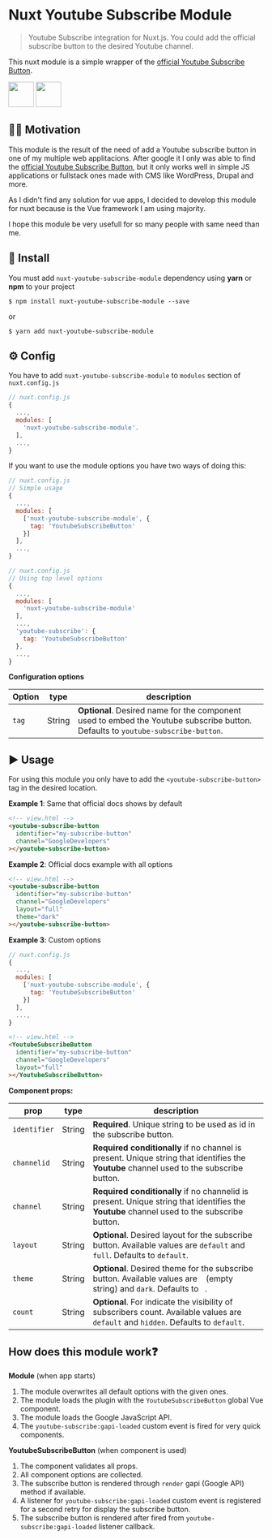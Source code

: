 # Nuxt Youtube Subscribe Module
> Youtube Subscribe integration for Nuxt.js. You could add the official subscribe button to the desired Youtube channel.

This nuxt module is a simple wrapper of the [official Youtube Subscribe Button](https://developers.google.com/youtube/subscribe).

<p float="left">
  <img src="https://nuxtjs.org/design-kit/colored-logo.svg" witdh="50" height="50">
  <img src="https://i.pinimg.com/originals/de/1c/91/de1c91788be0d791135736995109272a.png" witdh="50" height="50">
 </p>

## ✍🏻 Motivation

This module is the result of the need of add a Youtube subscribe button in one of my multiple web applitacions. After google it I only was able to find the [official Youtube Subscribe Button](https://developers.google.com/youtube/subscribe), but it only works well in simple JS applications or fullstack ones made with CMS like WordPress, Drupal and more.

As I didn't find any solution for vue apps, I decided to develop this module for nuxt because is the Vue framework I am using majority.

I hope this module be very usefull for so many people with same need than me.

## 🧱 Install

You must add `nuxt-youtube-subscribe-module` dependency using **yarn** or **npm** to your project

```
$ npm install nuxt-youtube-subscribe-module --save
```

or

```
$ yarn add nuxt-youtube-subscribe-module
```

## ⚙️ Config

You have to add `nuxt-youtube-subscribe-module` to `modules` section of `nuxt.config.js`

```js
// nuxt.config.js
{
  ...,
  modules: [
    'nuxt-youtube-subscribe-module'.
  ],
  ...,
}
```

If you want to use the module options you have two ways of doing this:

```js
// nuxt.config.js
// Simple usage
{
  ...,
  modules: [
    ['nuxt-youtube-subscribe-module', {
      tag: 'YoutubeSubscribeButton'
    }]
  ],
  ...,
}
```

```js
// nuxt.config.js
// Using top level options
{
  ...,
  modules: [
    'nuxt-youtube-subscribe-module'
  ],
  ...,
  'youtube-subscribe': {
    tag: 'YoutubeSubscribeButton'
  },
  ...,
}
```

**Configuration options**

| Option | type |  description
| -------- | ---- | -----------
| `tag` | String | **Optional**. Desired name for the component used to embed the Youtube subscribe button. Defaults to `youtube-subscribe-button`.

## ▶️ Usage

For using this module you only have to add the `<youtube-subscribe-button>` tag in the desired location.

**Example 1**: Same that official docs shows by default

```html
<!-- view.html -->
<youtube-subscribe-button
  identifier="my-subscribe-button"
  channel="GoogleDevelopers"
></youtube-subscribe-button>
```

**Example 2**: Official docs example with all options

```html
<!-- view.html -->
<youtube-subscribe-button
  identifier="my-subscribe-button"
  channel="GoogleDevelopers"
  layout="full"
  theme="dark"
></youtube-subscribe-button>
```

**Example 3**: Custom options

```js
// nuxt.config.js
{
  ...,
  modules: [
    ['nuxt-youtube-subscribe-module', {
      tag: 'YoutubeSubscribeButton'
    }]
  ],
  ...,
}
```

```html
<!-- view.html -->
<YoutubeSubscribeButton
  identifier="my-subscribe-button"
  channel="GoogleDevelopers"
  layout="full"
></YoutubeSubscribeButton>
```

**Component props:**

| prop | type | description
| ---- | ---- | -----------
| `identifier` | String | **Required**. Unique string to be used as id in the subscribe button.
| `channelid` | String | **Required conditionally** if no channel is present. Unique string that identifies the **Youtube** channel used to the subscribe button.
| `channel` | String | **Required conditionally** if no channelid is present. Unique string that identifies the **Youtube** channel used to the subscribe button.
| `layout` | String | **Optional**. Desired layout for the subscribe button. Available values are `default` and `full`. Defaults to `default`.
| `theme` | String | **Optional**. Desired theme for the subscribe button. Available values are ` ` (empty string) and `dark`. Defaults to ` `.
| `count` | String | **Optional**. For indicate the visibility of subscribers count. Available values are `default` and `hidden`. Defaults to `default`.

## How does this module work❓

**Module** (when app starts)
1. The module overwrites all default options with the given ones.
2. The module loads the plugin with the `YoutubeSubscribeButton` global Vue component.
3. The module loads the Google JavaScript API.
4. The `youtube-subscribe:gapi-loaded` custom event is fired for very quick components.

**YoutubeSubscribeButton** (when component is used)
1. The component validates all props.
2. All component options are collected.
3. The subscribe button is rendered through `render` gapi (Google API) method if available.
4. A listener for `youtube-subscribe:gapi-loaded` custom event is registered for a second retry for display the subscribe button.
5. The subscribe button is rendered after fired from `youtube-subscribe:gapi-loaded` listener callback.
